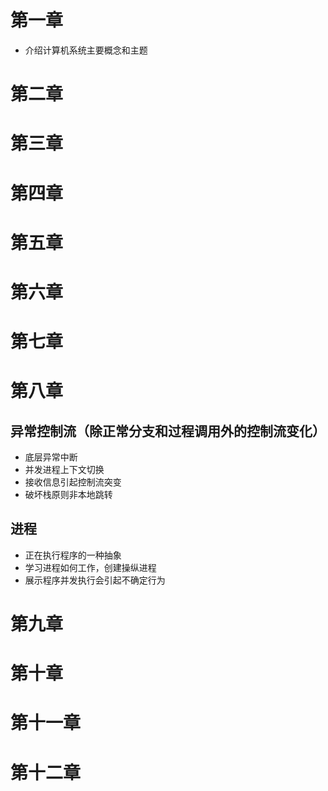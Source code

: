 # 第一章

* 介绍计算机系统主要概念和主题

# 第二章

# 第三章

# 第四章

# 第五章

# 第六章

# 第七章

# 第八章

## 异常控制流（除正常分支和过程调用外的控制流变化）

* 底层异常中断
* 并发进程上下文切换
* 接收信息引起控制流突变
* 破坏栈原则非本地跳转

## 进程

* 正在执行程序的一种抽象
* 学习进程如何工作，创建操纵进程
* 展示程序并发执行会引起不确定行为

# 第九章

# 第十章

# 第十一章

# 第十二章